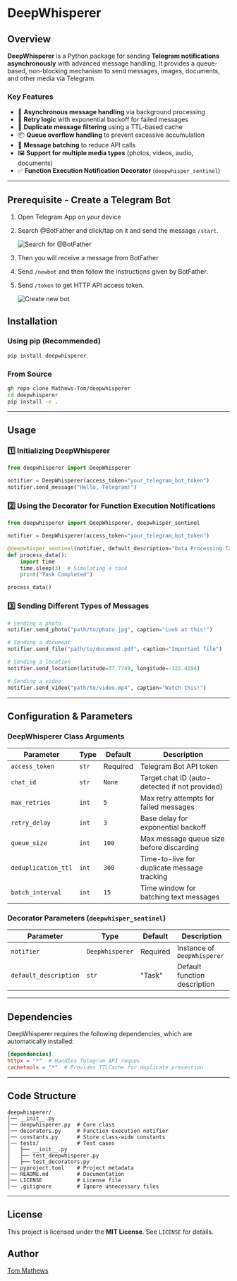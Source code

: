 # DeepWhisperer

## Overview

**DeepWhisperer** is a Python package for sending **Telegram notifications asynchronously** with advanced message handling. It provides a queue-based, non-blocking mechanism to send messages, images, documents, and other media via Telegram.

### **Key Features**

- 🚀 **Asynchronous message handling** via background processing
- 🔁 **Retry logic** with exponential backoff for failed messages
- 🔄 **Duplicate message filtering** using a TTL-based cache
- 📦 **Queue overflow handling** to prevent excessive accumulation
- 📢 **Message batching** to reduce API calls
- 🖼 **Support for multiple media types** (photos, videos, audio, documents)
- ✅ **Function Execution Notification Decorator** (`deepwhisper_sentinel`)

---

## Prerequisite - Create a Telegram Bot

1. Open Telegram App on your device
2. Search @BotFather and click/tap on it and send the message `/start`.

    ![Search for @BotFather](assets/1.webp)

3. Then you will receive a message from BotFather

4. Send `/newbot` and then follow the instructions given by BotFather.

5. Send `/token` to get HTTP API access token.

    ![Create new bot](assets/2.webp)

## Installation

### **Using pip (Recommended)**

```sh
pip install deepwhisperer
```

### **From Source**

```sh
gh repo clone Mathews-Tom/deepwhisperer
cd deepwhisperer
pip install -e .
```

---

## Usage

### **1️⃣ Initializing DeepWhisperer**

```python
from deepwhisperer import DeepWhisperer

notifier = DeepWhisperer(access_token="your_telegram_bot_token")
notifier.send_message("Hello, Telegram!")
```

### **2️⃣ Using the Decorator for Function Execution Notifications**

```python
from deepwhisperer import DeepWhisperer, deepwhisper_sentinel

notifier = DeepWhisperer(access_token="your_telegram_bot_token")

@deepwhisper_sentinel(notifier, default_description="Data Processing Task")
def process_data():
    import time
    time.sleep(3)  # Simulating a task
    print("Task Completed")

process_data()
```

### **3️⃣ Sending Different Types of Messages**

```python
# Sending a photo
notifier.send_photo("path/to/photo.jpg", caption="Look at this!")

# Sending a document
notifier.send_file("path/to/document.pdf", caption="Important file")

# Sending a location
notifier.send_location(latitude=37.7749, longitude=-122.4194)

# Sending a video
notifier.send_video("path/to/video.mp4", caption="Watch this!")
```

---

## Configuration & Parameters

### **DeepWhisperer Class Arguments**

| Parameter          | Type     | Default | Description |
|-------------------|---------|---------|-------------|
| `access_token`    | `str`   | Required | Telegram Bot API token |
| `chat_id`         | `str`   | `None`   | Target chat ID (auto-detected if not provided) |
| `max_retries`     | `int`   | `5`      | Max retry attempts for failed messages |
| `retry_delay`     | `int`   | `3`      | Base delay for exponential backoff |
| `queue_size`      | `int`   | `100`    | Max message queue size before discarding |
| `deduplication_ttl` | `int` | `300`    | Time-to-live for duplicate message tracking |
| `batch_interval`  | `int`   | `15`     | Time window for batching text messages |

### **Decorator Parameters (`deepwhisper_sentinel`)**

| Parameter             | Type           | Default  | Description |
|----------------------|---------------|----------|-------------|
| `notifier`           | `DeepWhisperer` | Required | Instance of `DeepWhisperer` |
| `default_description` | `str`          | "Task"   | Default function description |

---

## Dependencies

DeepWhisperer requires the following dependencies, which are automatically installed:

```toml
[dependencies]
httpx = "*"  # Handles Telegram API reques
cachetools = "*"  # Provides TTLCache for duplicate prevention
```

---

## Code Structure

```plaintext
deepwhisperer/
│── __init__.py
│── deepwhisperer.py  # Core class
│── decorators.py     # Function execution notifier
│── constants.py      # Store class-wide constants
│── tests/            # Test cases
│   ├── __init__.py
│   ├── test_deepwhisperer.py
│   ├── test_decorators.py    
│── pyproject.toml    # Project metadata
│── README.md         # Documentation
│── LICENSE           # License file
│── .gitignore        # Ignore unnecessary files
```

---

## License

This project is licensed under the **MIT License**. See `LICENSE` for details.

## Author

[Tom Mathews](https://github.com/Mathews-Tom)
